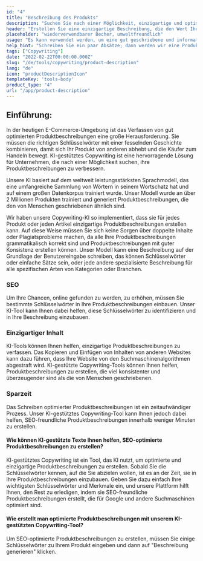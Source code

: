 ```yaml
---
id: "4"
title: "Beschreibung des Produkts"
description: "Suchen Sie nach einer Möglichkeit, einzigartige und optimierte Produktbeschreibungen zu erstellen? Dann sollten Sie KI-gestütztes Copywriting in Betracht ziehen. Dieses Tool nutzt KI, um Produktbeschreibungen zu erstellen, die auf Ihre spezifischen Keywords zugeschnitten sind."
header: "Erstellen Sie eine einzigartige Beschreibung, die den Wert Ihres Produkts vermarktet."
placeholder: "wiederverwendbarer Becher, umweltfreundlich"
usage: "Es kann verwendet werden, um eine gut geschriebene und informative Produktbeschreibung für Kleidungsstücke zu erstellen"
help_hint: "Schreiben Sie ein paar Absätze; dann werden wir eine Produktbeschreibung für den gegebenen Text erstellen."
tags: ["Copywriting"]
date: "2022-02-22T00:00:00.000Z"
slug: "/de/tools/copywriting/product-description"
lang: "de"
icon: "productDescriptionIcon"
templateKey: 'tools-body'
product_type: "4"
url: "/app/product-description"
---
```


## Einführung:

In der heutigen E-Commerce-Umgebung ist das Verfassen von gut optimierten Produktbeschreibungen eine große Herausforderung. Sie müssen die richtigen Schlüsselwörter mit einer fesselnden Geschichte kombinieren, damit sich Ihr Produkt von anderen abhebt und die Käufer zum Handeln bewegt. KI-gestütztes Copywriting ist eine hervorragende Lösung für Unternehmen, die nach einer Möglichkeit suchen, ihre Produktbeschreibungen zu verbessern.

Unsere KI basiert auf dem weltweit leistungsstärksten Sprachmodell, das eine umfangreiche Sammlung von Wörtern in seinem Wortschatz hat und auf einem großen Datenkorpus trainiert wurde. Unser Modell wurde an über 2 Millionen Produkten trainiert und generiert Produktbeschreibungen, die den von Menschen geschriebenen ähnlich sind.

Wir haben unsere Copywriting-KI so implementiert, dass sie für jedes Produkt oder jeden Artikel einzigartige Produktbeschreibungen erstellen kann. Auf diese Weise müssen Sie sich keine Sorgen über doppelte Inhalte oder Plagiatsprobleme machen, da alle Ihre Produktbeschreibungen grammatikalisch korrekt sind und Produktbeschreibungen mit guter Konsistenz erstellen können. Unser Modell kann eine Beschreibung auf der Grundlage der Benutzereingabe schreiben, das können Schlüsselwörter oder einfache Sätze sein, oder jede andere spezialisierte Beschreibung für alle spezifischen Arten von Kategorien oder Branchen.

### SEO

Um Ihre Chancen, online gefunden zu werden, zu erhöhen, müssen Sie bestimmte Schlüsselwörter in Ihre Produktbeschreibungen einbauen. Unser KI-Tool kann Ihnen dabei helfen, diese Schlüsselwörter zu identifizieren und in Ihre Beschreibung einzubauen.

### Einzigartiger Inhalt

KI-Tools können Ihnen helfen, einzigartige Produktbeschreibungen zu verfassen. Das Kopieren und Einfügen von Inhalten von anderen Websites kann dazu führen, dass Ihre Website von den Suchmaschinenalgorithmen abgestraft wird. KI-gestützte Copywriting-Tools können Ihnen helfen, Produktbeschreibungen zu erstellen, die viel konsistenter und überzeugender sind als die von Menschen geschriebenen.

### Sparzeit

Das Schreiben optimierter Produktbeschreibungen ist ein zeitaufwändiger Prozess. Unser KI-gestütztes Copywriting-Tool kann Ihnen jedoch dabei helfen, SEO-freundliche Produktbeschreibungen innerhalb weniger Minuten zu erstellen.

#### Wie können KI-gestützte Texte Ihnen helfen, SEO-optimierte Produktbeschreibungen zu erstellen?

KI-gestütztes Copywriting ist ein Tool, das KI nutzt, um optimierte und einzigartige Produktbeschreibungen zu erstellen. Sobald Sie die Schlüsselwörter kennen, auf die Sie abzielen wollen, ist es an der Zeit, sie in Ihre Produktbeschreibungen einzubauen. Geben Sie dazu einfach Ihre wichtigsten Schlüsselwörter und Merkmale ein, und unsere Plattform hilft Ihnen, den Rest zu erledigen, indem sie SEO-freundliche Produktbeschreibungen erstellt, die für Google und andere Suchmaschinen optimiert sind.

#### Wie erstellt man optimierte Produktbeschreibungen mit unserem KI-gestützten Copywriting-Tool?

Um SEO-optimierte Produktbeschreibungen zu erstellen, müssen Sie einige Schlüsselwörter zu Ihrem Produkt eingeben und dann auf "Beschreibung generieren" klicken.
